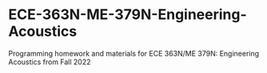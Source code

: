# ECE-363N-ME-379N-Engineering-Acoustics
Programming homework and materials for ECE 363N/ME 379N: Engineering Acoustics from Fall 2022
